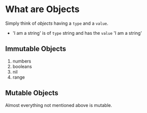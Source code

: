 # What are Objects
Simply think of *objects* having a `type` and a `value`.
- 'I am a string' is of `type` string and has the `value` 'I am a string'

## Immutable Objects
1. numbers
2. booleans
3. nil
4. range

## Mutable Objects
Almost everything not mentioned above is mutable.